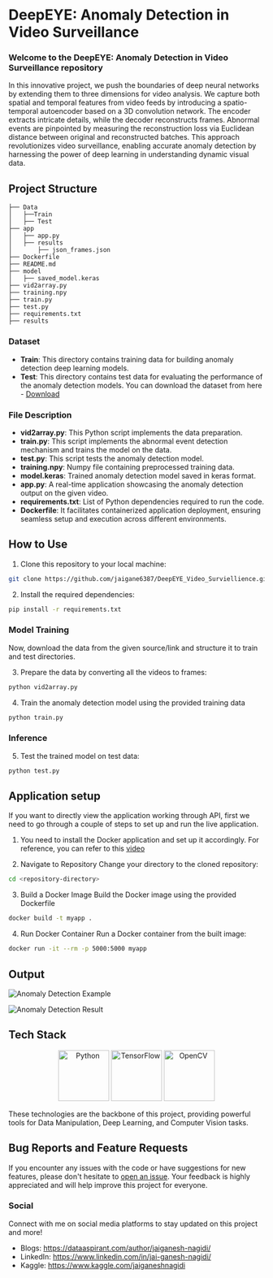 # DeepEYE: Anomaly Detection in Video Surveillance

### Welcome to the **DeepEYE: Anomaly Detection in Video Surveillance** repository 

In this innovative project, we push the boundaries of deep neural networks by extending them to three dimensions for video analysis. We capture both spatial and temporal features from video feeds by introducing a spatio-temporal autoencoder based on a 3D convolution network. The encoder extracts intricate details, while the decoder reconstructs frames. Abnormal events are pinpointed by measuring the reconstruction loss via Euclidean distance between original and reconstructed batches. This approach revolutionizes video surveillance, enabling accurate anomaly detection by harnessing the power of deep learning in understanding dynamic visual data.


## Project Structure
```
├── Data 
│   ├──Train
│   ├── Test
├── app
│   ├── app.py
│   ├── results
│       ├── json_frames.json
├── Dockerfile
├── README.md
├── model
│   ├── saved_model.keras
├── vid2array.py
├── training.npy
├── train.py
├── test.py
├── requirements.txt
├── results 
```

### Dataset
- **Train**: This directory contains training data for building anomaly detection deep learning models.
- **Test**: This directory contains test data for evaluating the performance of the anomaly detection models.
You can download the dataset from here - <a href = "http://www.cse.cuhk.edu.hk/leojia/projects/detectabnormal/dataset.html">Download</a>

### File Description
- **vid2array.py**: This Python script implements the data preparation.
- **train.py**: This script implements the abnormal event detection mechanism and trains the model on the data.
- **test.py**: This script tests the anomaly detection model.
- **training.npy**: Numpy file containing preprocessed training data.
- **model.keras**: Trained anomaly detection model saved in keras format.
- **app.py**: A real-time application showcasing the anomaly detection output on the given video.
- **requirements.txt**: List of Python dependencies required to run the code.
- **Dockerfile**: It facilitates containerized application deployment, ensuring seamless setup and execution across different environments.

## How to Use
1. Clone this repository to your local machine:

```bash
git clone https://github.com/jaigane6387/DeepEYE_Video_Surviellience.git
```
2. Install the required dependencies:
```bash
pip install -r requirements.txt
```
### Model Training
Now, download the data from the given source/link and structure it to train and test directories.

3.  Prepare the data by converting all the videos to frames:
```bash
python vid2array.py
```
4. Train the anomaly detection model using the provided training data
```bash
python train.py
```
### Inference
5. Test the trained model on test data:
```bash
python test.py
```

## Application setup
If you want to directly view the application working through API, first we need to go through a couple of steps to set up and run the live application.
1. You need to install the Docker application and set up it accordingly. For reference, you can refer to this <a href="https://www.youtube.com/watch?v=Xuyt5U83qqA&list=PLZoTAELRMXVNKtpy0U_Mx9N26w8n0hIbs&index=4">video</a>

2. Navigate to Repository
Change your directory to the cloned repository:
```bash
cd <repository-directory>
```
3. Build a Docker Image
Build the Docker image using the provided Dockerfile
```bash
docker build -t myapp .
```
4. Run Docker Container
Run a Docker container from the built image:
```bash
docker run -it --rm -p 5000:5000 myapp
```

## Output

<!-- Example GIF -->
![Anomaly Detection Example](output/anomaly_detection.gif)

<!-- Example Image -->
![Anomaly Detection Result](output/anomaly_detection_result.png)

## Tech Stack

<div align="center">
    <img src="https://upload.wikimedia.org/wikipedia/commons/c/c3/Python-logo-notext.svg" alt="Python" width="100" height="100"/>
    <img src="https://upload.wikimedia.org/wikipedia/commons/2/2d/Tensorflow_logo.svg" alt="TensorFlow" width="100" height="100"/>
    <img src="https://upload.wikimedia.org/wikipedia/commons/3/32/OpenCV_Logo_with_text_svg_version.svg" alt="OpenCV" width="100" height="100"/>
</div>

These technologies are the backbone of this project, providing powerful tools for Data Manipulation, Deep Learning, and Computer Vision tasks.

## Bug Reports and Feature Requests

If you encounter any issues with the code or have suggestions for new features, please don't hesitate to [open an issue](https://github.com/yourusername/Video-Surveillance-Anomaly-Event-Detection/issues). Your feedback is highly appreciated and will help improve this project for everyone.

### Social
Connect with me on social media platforms to stay updated on this project and more!

- Blogs: https://dataaspirant.com/author/jaiganesh-nagidi/
- LinkedIn: https://www.linkedin.com/in/jai-ganesh-nagidi/
- Kaggle: https://www.kaggle.com/jaiganeshnagidi

